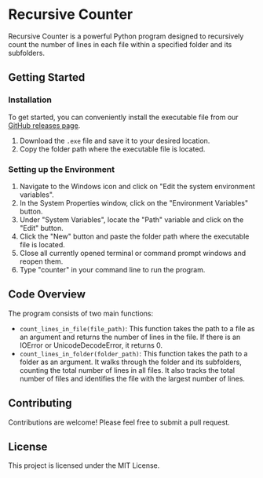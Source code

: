 # Recursive Counter

Recursive Counter is a powerful Python program designed to recursively count the number of lines in each file within a specified folder and its subfolders.

## Getting Started

### Installation

To get started, you can conveniently install the executable file from our [GitHub releases page](https://github.com/Ryan-Rudd/Recursive-Counter/releases).

1. Download the `.exe` file and save it to your desired location.
2. Copy the folder path where the executable file is located.

### Setting up the Environment

1. Navigate to the Windows icon and click on "Edit the system environment variables".
2. In the System Properties window, click on the "Environment Variables" button.
3. Under "System Variables", locate the "Path" variable and click on the "Edit" button.
4. Click the "New" button and paste the folder path where the executable file is located.
5. Close all currently opened terminal or command prompt windows and reopen them.
6. Type "counter" in your command line to run the program.

## Code Overview

The program consists of two main functions:

- `count_lines_in_file(file_path)`: This function takes the path to a file as an argument and returns the number of lines in the file. If there is an IOError or UnicodeDecodeError, it returns 0.
- `count_lines_in_folder(folder_path)`: This function takes the path to a folder as an argument. It walks through the folder and its subfolders, counting the total number of lines in all files. It also tracks the total number of files and identifies the file with the largest number of lines.

## Contributing

Contributions are welcome! Please feel free to submit a pull request.

## License

This project is licensed under the MIT License.
